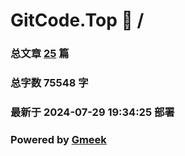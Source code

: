 # GitCode.Top :link: / 
### 总文章 [25](//archive.html) 篇 
### 总字数 75548 字
### 最新于 2024-07-29 19:34:25 部署 
### Powered by [Gmeek](https://github.com/Meekdai/Gmeek)
